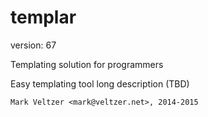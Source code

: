templar
=======

version: 67

Templating solution for programmers

Easy templating tool long description (TBD)

	Mark Veltzer <mark@veltzer.net>, 2014-2015
